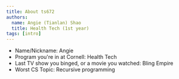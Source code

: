 ```yaml
---
title: About ts672
authors:
  name: Angie (Tianlan) Shao
  title: Health Tech (1st year)
tags: [intro]
---
```


- Name/Nickname: Angie
- Program you're in at Cornell: Health Tech
- Last TV show you binged, or a movie you watched: Bling Empire
- Worst CS Topic: Recursive programming
